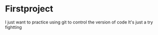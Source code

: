 # Firstproject
I just want to practice using git to control the version of code
It's just a try
fightting